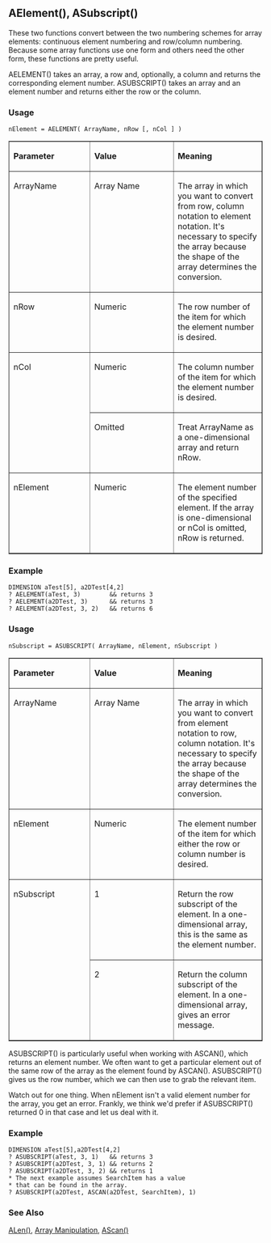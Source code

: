 ## AElement(), ASubscript()

These two functions convert between the two numbering schemes for array elements: continuous element numbering and row/column numbering. Because some array functions use one form and others need the other form, these functions are pretty useful. 

AELEMENT() takes an array, a row and, optionally, a column and returns the corresponding element number. ASUBSCRIPT() takes an array and an element number and returns either the row or the column.

### Usage

```foxpro
nElement = AELEMENT( ArrayName, nRow [, nCol ] )
```
<table border cellspacing=0 cellpadding=0 width=100%>
<tr>
  <td width=32% valign=top>
  <p><b>Parameter</b></p>
  </td>
  <td width=23% valign=top>
  <p><b>Value</b></p>
  </td>
  <td width=45% valign=top>
  <p><b>Meaning</b></p>
  </td>
 </tr>
<tr>
  <td width=32% valign=top>
  <p>ArrayName</p>
  </td>
  <td width=23% valign=top>
  <p>Array Name</p>
  </td>
  <td width=45% valign=top>
  <p>The array in which you want to convert from row, column notation to element notation. It's necessary to specify the array because the shape of the array determines the conversion.</p>
  </td>
 </tr>
<tr>
  <td width=32% valign=top>
  <p>nRow</p>
  </td>
  <td width=23% valign=top>
  <p>Numeric</p>
  </td>
  <td width=45% valign=top>
  <p>The row number of the item for which the element number is desired.</p>
  </td>
 </tr>
<tr>
  <td width=32% rowspan=2 valign=top>
  <p>nCol</p>
  </td>
  <td width=23% valign=top>
  <p>Numeric</p>
  </td>
  <td width=45% valign=top>
  <p>The column number of the item for which the element number is desired.</p>
  </td>
 </tr>
<tr>
  <td width=33% valign=top>
  <p>Omitted</p>
  </td>
  <td width=67% valign=top>
  <p>Treat ArrayName as a one-dimensional array and return nRow.</p>
  </td>
 </tr>
<tr>
  <td width=32% valign=top>
  <p>nElement</p>
  </td>
  <td width=23% valign=top>
  <p>Numeric</p>
  </td>
  <td width=45% valign=top>
  <p>The element number of the specified element. If the array is one-dimensional or nCol is omitted, nRow is returned.</p>
  </td>
 </tr>
</table>

### Example

```foxpro
DIMENSION aTest[5], a2DTest[4,2]
? AELEMENT(aTest, 3)        && returns 3
? AELEMENT(a2DTest, 3)      && returns 3
? AELEMENT(a2DTest, 3, 2)   && returns 6
```
### Usage

```foxpro
nSubscript = ASUBSCRIPT( ArrayName, nElement, nSubscript )
```
<table border cellspacing=0 cellpadding=0 width=100%>
<tr>
  <td width=32% valign=top>
  <p><b>Parameter</b></p>
  </td>
  <td width=23% valign=top>
  <p><b>Value</b></p>
  </td>
  <td width=45% valign=top>
  <p><b>Meaning</b></p>
  </td>
 </tr>
<tr>
  <td width=32% valign=top>
  <p>ArrayName</p>
  </td>
  <td width=23% valign=top>
  <p>Array Name</p>
  </td>
  <td width=45% valign=top>
  <p>The array in which you want to convert from element notation to row, column notation. It's necessary to specify the array because the shape of the array determines the conversion.</p>
  </td>
 </tr>
<tr>
  <td width=32% valign=top>
  <p>nElement</p>
  </td>
  <td width=23% valign=top>
  <p>Numeric</p>
  </td>
  <td width=45% valign=top>
  <p>The element number of the item for which either the row or column number is desired.</p>
  </td>
 </tr>
<tr>
  <td width=32% rowspan=2 valign=top>
  <p>nSubscript</p>
  </td>
  <td width=23% valign=top>
  <p>1</p>
  </td>
  <td width=45% valign=top>
  <p>Return the row subscript of the element. In a one-dimensional array, this is the same as the element number.</p>
  </td>
 </tr>
<tr>
  <td width=33% valign=top>
  <p>2</p>
  </td>
  <td width=67% valign=top>
  <p>Return the column subscript of the element. In a one-dimensional array, gives an error message.</p>
  </td>
 </tr>
</table>

ASUBSCRIPT() is particularly useful when working with ASCAN(), which returns an element number. We often want to get a particular element out of the same row of the array as the element found by ASCAN(). ASUBSCRIPT() gives us the row number, which we can then use to grab the relevant item.

Watch out for one thing. When nElement isn't a valid element number for the array, you get an error. Frankly, we think we'd prefer if ASUBSCRIPT() returned 0 in that case and let us deal with it.
### Example

```foxpro
DIMENSION aTest[5],a2DTest[4,2]
? ASUBSCRIPT(aTest, 3, 1)   && returns 3
? ASUBSCRIPT(a2DTest, 3, 1) && returns 2
? ASUBSCRIPT(a2DTest, 3, 2) && returns 1
* The next example assumes SearchItem has a value
* that can be found in the array.
? ASUBSCRIPT(a2DTest, ASCAN(a2DTest, SearchItem), 1)
```
### See Also

[ALen()](s4g214.md), [Array Manipulation](s4g282.md), [AScan()](s4g216.md)